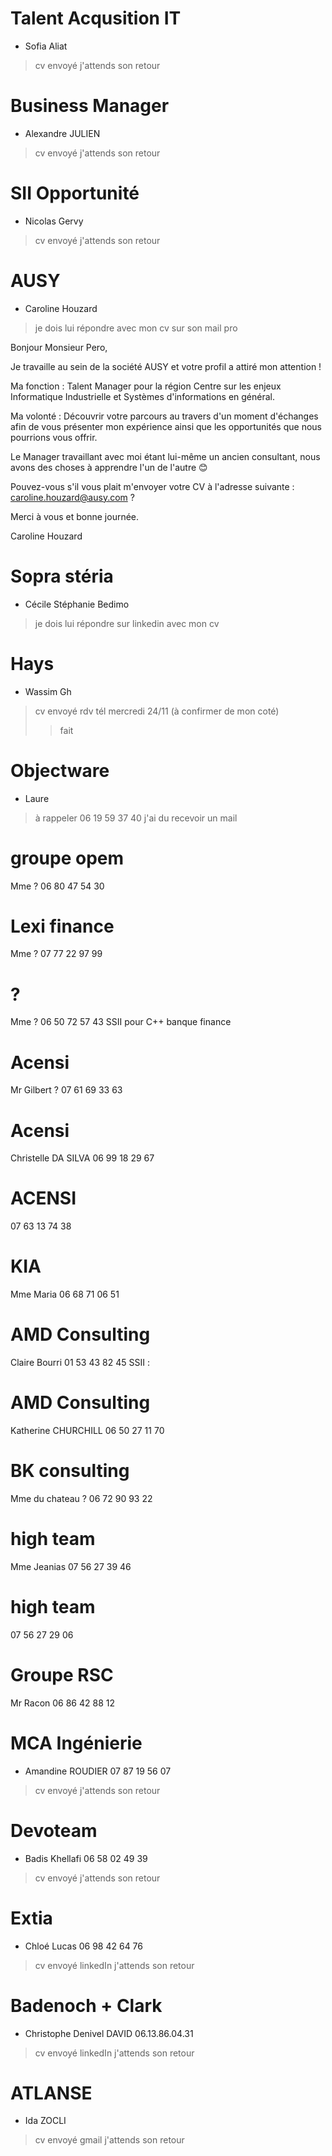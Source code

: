 # Talent Acqusition IT #
* Sofia Aliat
> cv envoyé
> j'attends son retour

# Business Manager #
* Alexandre JULIEN
> cv envoyé
> j'attends son retour


# SII Opportunité #
* Nicolas Gervy
> cv envoyé
> j'attends son retour

# AUSY #
* Caroline Houzard
> je dois lui répondre avec mon cv sur son mail pro

 
Bonjour Monsieur Pero,

Je travaille au sein de la société AUSY et votre profil a attiré mon attention !

Ma fonction : Talent Manager pour la région Centre sur les enjeux Informatique Industrielle et Systèmes d'informations en général.

Ma volonté : Découvrir votre parcours au travers d'un moment d'échanges afin de vous présenter mon expérience ainsi que les opportunités que nous pourrions vous offrir.

Le Manager travaillant avec moi étant lui-même un ancien consultant, nous avons des choses à apprendre l'un de l'autre 😊

Pouvez-vous s'il vous plait m'envoyer votre CV à l'adresse suivante : caroline.houzard@ausy.com ?

Merci à vous et bonne journée.

Caroline Houzard

# Sopra stéria #
* Cécile Stéphanie Bedimo
> je dois lui répondre sur linkedin avec mon cv

# Hays #
* Wassim Gh
> cv envoyé
> rdv tél mercredi 24/11 (à confirmer de mon coté)
> > fait

# Objectware #
* Laure
> à rappeler 06 19 59 37 40
j'ai du recevoir un mail

# groupe opem #
Mme ?
06 80 47 54 30

# Lexi finance #
Mme ?
07 77 22 97 99


#  ? #
Mme ?
06 50 72 57 43
SSII pour C++ banque finance

# Acensi #
Mr Gilbert ?
07 61 69 33 63

# Acensi #
Christelle DA SILVA
06 99 18 29 67

# ACENSI #
07 63 13 74 38

# KIA #
Mme Maria
06 68 71 06 51

# AMD Consulting #
Claire Bourri
01 53 43 82 45
SSII : 

# AMD Consulting #
Katherine CHURCHILL
06 50 27 11 70

# BK consulting #
Mme du chateau ?
06 72 90 93 22

# high team #
Mme Jeanias 
07 56 27 39 46

# high team #
07 56 27 29 06

# Groupe RSC #
Mr Racon
06 86 42 88 12

# MCA Ingénierie #
* Amandine ROUDIER
07 87 19 56 07
> cv envoyé
> j'attends son retour

# Devoteam #
* Badis Khellafi
06 58 02 49 39
> cv envoyé
> j'attends son retour

# Extia #
* Chloé Lucas
06 98 42 64 76
> cv envoyé linkedIn
> j'attends son retour


# Badenoch + Clark #
* Christophe Denivel DAVID
06.13.86.04.31
> cv envoyé linkedIn
> j'attends son retour

# ATLANSE #
* Ida ZOCLI
> cv envoyé gmail
> j'attends son retour
